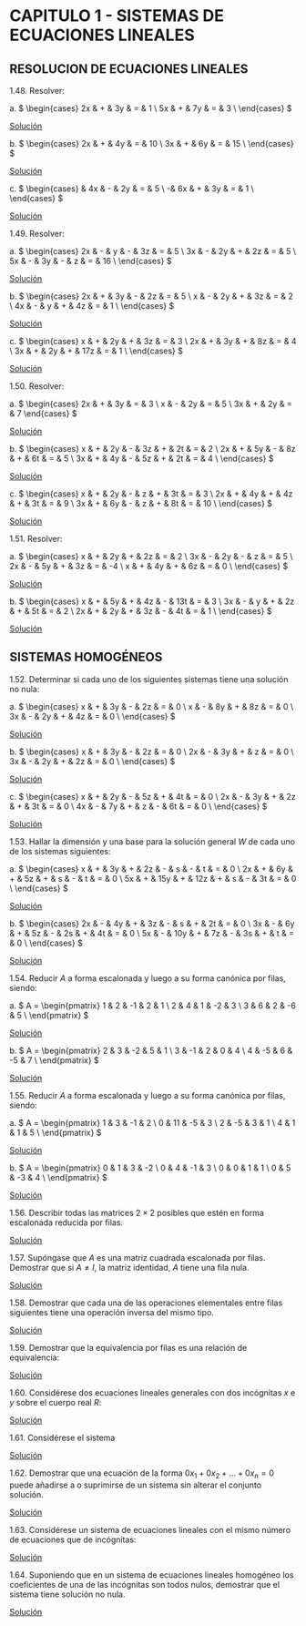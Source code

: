 # CAPITULO 1 - SISTEMAS DE ECUACIONES LINEALES

## RESOLUCION DE ECUACIONES LINEALES

1.48. Resolver:

a. $
\begin{cases}
2x & + & 3y & = & 1 \\
5x & + & 7y & = & 3 \\
\end{cases}
$

[Solución](./01/1.48./a.md)

b. $
\begin{cases}
2x & + & 4y & = & 10 \\
3x & + & 6y & = & 15 \\
\end{cases}
$

[Solución](./01/1.48./b.md)

c. $
\begin{cases}
 & 4x & - & 2y & = & 5 \\
-& 6x & + & 3y & = & 1 \\
\end{cases}
$

[Solución](./01/1.48./c.md)

1.49. Resolver:

a. $
\begin{cases}
2x & - &  y & - & 3z & = &  5 \\
3x & - & 2y & + & 2z & = &  5 \\
5x & - & 3y & - &  z & = & 16 \\
\end{cases}
$

[Solución](./01/1.49./a.md)

b. $
\begin{cases}
2x & + & 3y & - & 2z & = & 5 \\
 x & - & 2y & + & 3z & = & 2 \\
4x & - &  y & + & 4z & = & 1 \\
\end{cases}
$

[Solución](./01/1.49./b.md)

c. $
\begin{cases}
 x & + & 2y & + &  3z & = & 3 \\
2x & + & 3y & + &  8z & = & 4 \\
3x & + & 2y & + & 17z & = & 1 \\
\end{cases}
$

[Solución](./01/1.49./c.md)

1.50. Resolver:

a. $
\begin{cases}
2x & + & 3y & = & 3 \\
 x & - & 2y & = & 5 \\
3x & + & 2y & = & 7
\end{cases}
$

[Solución](./01/1.50./a.md)

b. $
\begin{cases}
 x & + & 2y & - & 3z & + & 2t & = & 2 \\
2x & + & 5y & - & 8z & + & 6t & = & 5 \\
3x & + & 4y & - & 5z & + & 2t & = & 4 \\
\end{cases}
$

[Solución](./01/1.50./b.md)

c. $
\begin{cases}
 x & + & 2y & - &  z & + & 3t & = &  3 \\
2x & + & 4y & + & 4z & + & 3t & = &  9 \\
3x & + & 6y & - &  z & + & 8t & = & 10 \\
\end{cases}
$

[Solución](./01/1.50./c.md)

1.51. Resolver:

a. $
\begin{cases}
 x & + & 2y & + & 2z & = &  2 \\
3x & - & 2y & - &  z & = &  5 \\
2x & - & 5y & + & 3z & = & -4 \\
 x & + & 4y & + & 6z & = &  0 \\
\end{cases}
$

[Solución](./01/1.51./a.md)

b. $
\begin{cases}
 x & + & 5y & + & 4z & - & 13t & = &  3 \\
3x & - &  y & + & 2z & + &  5t & = &  2 \\
2x & + & 2y & + & 3z & - &  4t & = &  1 \\
\end{cases}
$

[Solución](./01/1.51./b.md)

## SISTEMAS HOMOGÉNEOS

1.52. Determinar si cada uno de los siguientes sistemas tiene una solución no nula:

a. $
\begin{cases}
 x & + & 3y & - & 2z & = & 0 \\
 x & - & 8y & + & 8z & = & 0 \\
3x & - & 2y & + & 4z & = & 0 \\
\end{cases}
$

[Solución](./01/1.52./a.md)

b. $
\begin{cases}
 x & + & 3y & - & 2z & = & 0 \\
2x & - & 3y & + &  z & = & 0 \\
3x & - & 2y & + & 2z & = & 0 \\
\end{cases}
$

[Solución](./01/1.52./b.md)

c. $
\begin{cases}
 x & + & 2y & - & 5z & + & 4t & = & 0 \\
2x & - & 3y & + & 2z & + & 3t & = & 0 \\
4x & - & 7y & + &  z & - & 6t & = & 0 \\
\end{cases}
$

[Solución](./01/1.52./c.md)

1.53. Hallar la dimensión y una base para la solución general $W$ de cada uno de los sistemas siguientes:

a. $
\begin{cases}
 x & + & 3y  & + & 2z  & - & s & - &  t & = & 0 \\
2x & + & 6y  & + & 5z  & + & s & - &  t & = & 0 \\
5x & + & 15y & + & 12z & + & s & - & 3t & = & 0 \\
\end{cases}
$

[Solución](./01/1.53./a.md)

b. $
\begin{cases}
2x & - &  4y & + & 3z & - &  s & + & 2t & = & 0 \\
3x & - &  6y & + & 5z & - & 2s & + & 4t & = & 0 \\
5x & - & 10y & + & 7z & - & 3s & + &  t & = & 0 \\
\end{cases}
$

[Solución](./01/1.53./b.md)

1.54. Reducir $A$ a forma escalonada y luego a su forma canónica por filas, siendo:

a. $
A =
\begin{pmatrix}
1 & 2 & -1 &  2 & 1 \\
2 & 4 &  1 & -2 & 3 \\
3 & 6 &  2 & -6 & 5 \\
\end{pmatrix}
$

[Solución](./01/1.54./a.md)

b. $
A =
\begin{pmatrix}
2 &  3 & -2 &  5 & 1 \\
3 & -1 &  2 &  0 & 4 \\
4 & -5 &  6 & -5 & 7 \\
\end{pmatrix}
$

[Solución](./01/1.54./b.md)

1.55. Reducir $A$ a forma escalonada y luego a su forma canónica por filas, siendo:

a. $
A =
\begin{pmatrix}
1 &  3 & -1 & 2 \\
0 & 11 & -5 & 3 \\
2 & -5 &  3 & 1 \\
4 &  1 &  1 & 5 \\
\end{pmatrix}
$

[Solución](./01/1.55./a.md)

b. $
A =
\begin{pmatrix}
0 & 1 &  3 & -2 \\
0 & 4 & -1 &  3 \\
0 & 0 &  1 &  1 \\
0 & 5 & -3 &  4 \\
\end{pmatrix}
$

[Solución](./01/1.55./b.md)

1.56. Describir todas las matrices $2 \times 2$ posibles que estén en forma escalonada reducida por filas.

[Solución](./01/1.56./index.md)

1.57. Supóngase que $A$ es una matriz cuadrada escalonada por filas. Demostrar que si $A \neq I$, la matriz identidad, $A$ tiene una fila nula.

[Solución](./01/1.57./index.md)

1.58. Demostrar que cada una de las operaciones elementales entre filas siguientes tiene una operación inversa del mismo tipo.

[Solución](./01/1.58./index.md)

1.59. Demostrar que la equivalencia por filas es una relación de equivalencia:

[Solución](./01/1.59./index.md)

1.60. Considérese dos ecuaciones lineales generales con dos incógnitas $x$ e $y$ sobre el cuerpo real $R$:

[Solución](./01/1.60./index.md)

1.61. Considérese el sistema

[Solución](./01/1.61./index.md)

1.62. Demostrar que una ecuación de la forma $0x_1 + 0x_2 + ... + 0x_n = 0$ puede añadirse a o suprimirse de un sistema sin alterar el conjunto solución.

[Solución](./01/1.62./index.md)

1.63. Considérese un sistema de ecuaciones lineales con el mismo número de ecuaciones que de incógnitas:

[Solución](./01/1.63./index.md)

1.64. Suponiendo que en un sistema de ecuaciones lineales homogéneo los coeficientes de una de las incógnitas son todos nulos, demostrar que el sistema tiene solución no nula.

[Solución](./01/1.64./index.md)

